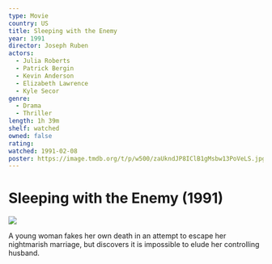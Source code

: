 ```yaml
---
type: Movie
country: US
title: Sleeping with the Enemy
year: 1991
director: Joseph Ruben
actors:
  - Julia Roberts
  - Patrick Bergin
  - Kevin Anderson
  - Elizabeth Lawrence
  - Kyle Secor
genre:
  - Drama
  - Thriller
length: 1h 39m
shelf: watched
owned: false
rating:
watched: 1991-02-08
poster: https://image.tmdb.org/t/p/w500/zaUkndJP8IClB1gMsbw13PoVeLS.jpg
---
```


# Sleeping with the Enemy (1991)

![](https://image.tmdb.org/t/p/w500/zaUkndJP8IClB1gMsbw13PoVeLS.jpg)

A young woman fakes her own death in an attempt to escape her nightmarish marriage, but discovers it is impossible to elude her controlling husband.